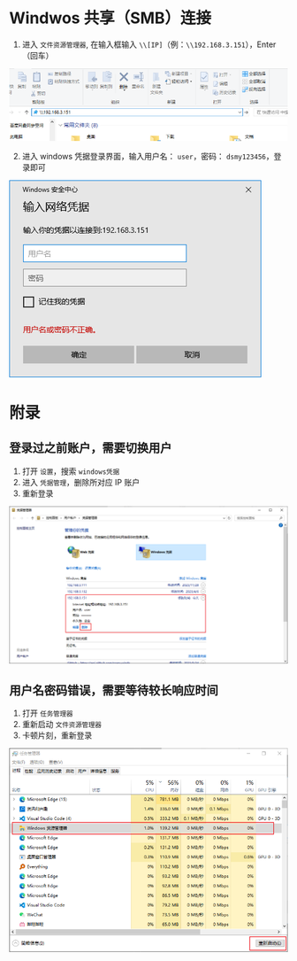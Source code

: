 # Windwos 共享（SMB）连接

1. 进入 `文件资源管理器`, 在输入框输入 `\\[IP]`（例：`\\192.168.3.151`），Enter （回车）

![](images/1.png)

2. 进入 windows 凭据登录界面，输入用户名： `user`，密码： `dsmy123456`，登录即可

![](images/2.png)

# 附录

## 登录过之前账户，需要切换用户

1. 打开 `设置`，搜索 `windows凭据`
2. 进入 `凭据管理`，删除所对应 IP 账户
3. 重新登录

![](images/3.png)

## 用户名密码错误，需要等待较长响应时间

1. 打开 `任务管理器`
2. 重新启动 `文件资源管理器`
3. 卡顿片刻，重新登录

![](images/4.png)